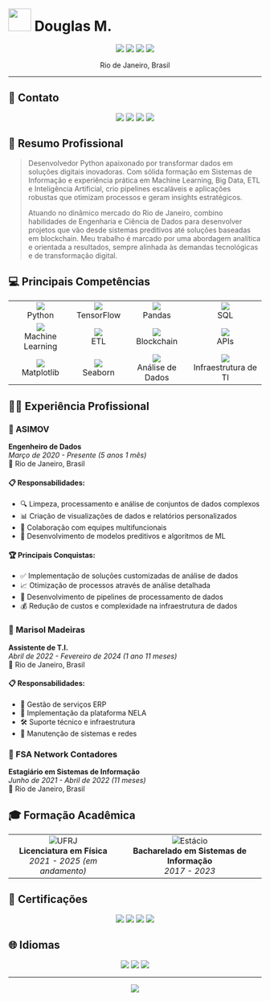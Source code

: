 # <img src="https://raw.githubusercontent.com/TheDudeThatCode/TheDudeThatCode/master/Assets/Developer.gif" width="45px"> Douglas M.

<div align="center">
  <img src="https://img.shields.io/badge/Python-3776AB?style=for-the-badge&logo=python&logoColor=white">
  <img src="https://img.shields.io/badge/Data_Engineering-FF6F00?style=for-the-badge&logo=databricks&logoColor=white">
  <img src="https://img.shields.io/badge/Data_Science-0078D4?style=for-the-badge&logo=azure-devops&logoColor=white">
  <img src="https://img.shields.io/badge/Fullstack-000000?style=for-the-badge&logo=react&logoColor=white">
</div>

<p align="center">Rio de Janeiro, Brasil</p>

---

## 📱 Contato

<div align="center">
  <a href="https://www.linkedin.com/in/dougdotcon"><img src="https://img.shields.io/badge/LinkedIn-0077B5?style=for-the-badge&logo=linkedin&logoColor=white"></a>
  <a href="https://github.com/dougdotcon"><img src="https://img.shields.io/badge/GitHub-100000?style=for-the-badge&logo=github&logoColor=white"></a>
  <a href="mailto:dougdotcon@gmail.com"><img src="https://img.shields.io/badge/Email-D14836?style=for-the-badge&logo=gmail&logoColor=white"></a>
  <a href="tel:+5521982301476"><img src="https://img.shields.io/badge/Telefone-0078D4?style=for-the-badge&logo=whatsapp&logoColor=white"></a>
</div>

## 🚀 Resumo Profissional

> Desenvolvedor Python apaixonado por transformar dados em soluções digitais inovadoras. Com sólida formação em Sistemas de Informação e experiência prática em Machine Learning, Big Data, ETL e Inteligência Artificial, crio pipelines escaláveis e aplicações robustas que otimizam processos e geram insights estratégicos.
>
> Atuando no dinâmico mercado do Rio de Janeiro, combino habilidades de Engenharia e Ciência de Dados para desenvolver projetos que vão desde sistemas preditivos até soluções baseadas em blockchain. Meu trabalho é marcado por uma abordagem analítica e orientada a resultados, sempre alinhada às demandas tecnológicas e de transformação digital.

## 💻 Principais Competências

<div align="center">
  <table>
    <tr>
      <td align="center"><img src="https://img.shields.io/badge/Python-3776AB?style=flat-square&logo=python&logoColor=white"><br>Python</td>
      <td align="center"><img src="https://img.shields.io/badge/TensorFlow-FF6F00?style=flat-square&logo=tensorflow&logoColor=white"><br>TensorFlow</td>
      <td align="center"><img src="https://img.shields.io/badge/Pandas-150458?style=flat-square&logo=pandas&logoColor=white"><br>Pandas</td>
      <td align="center"><img src="https://img.shields.io/badge/SQL-4479A1?style=flat-square&logo=mysql&logoColor=white"><br>SQL</td>
    </tr>
    <tr>
      <td align="center"><img src="https://img.shields.io/badge/Machine_Learning-00599C?style=flat-square&logo=scikit-learn&logoColor=white"><br>Machine Learning</td>
      <td align="center"><img src="https://img.shields.io/badge/ETL-FF4500?style=flat-square&logo=apache-airflow&logoColor=white"><br>ETL</td>
      <td align="center"><img src="https://img.shields.io/badge/Blockchain-121D33?style=flat-square&logo=bitcoin&logoColor=white"><br>Blockchain</td>
      <td align="center"><img src="https://img.shields.io/badge/APIs-0078D7?style=flat-square&logo=fastapi&logoColor=white"><br>APIs</td>
    </tr>
    <tr>
      <td align="center"><img src="https://img.shields.io/badge/Matplotlib-11557c?style=flat-square&logo=python&logoColor=white"><br>Matplotlib</td>
      <td align="center"><img src="https://img.shields.io/badge/Seaborn-3776AB?style=flat-square&logo=python&logoColor=white"><br>Seaborn</td>
      <td align="center"><img src="https://img.shields.io/badge/Análise_de_Dados-4285F4?style=flat-square&logo=google-analytics&logoColor=white"><br>Análise de Dados</td>
      <td align="center"><img src="https://img.shields.io/badge/Infraestrutura_TI-232F3E?style=flat-square&logo=amazon-aws&logoColor=white"><br>Infraestrutura de TI</td>
    </tr>
  </table>
</div>

## 👨‍💼 Experiência Profissional

### 🔹 ASIMOV
**Engenheiro de Dados**  
*Março de 2020 - Presente (5 anos 1 mês)*  
📍 Rio de Janeiro, Brasil

#### 📋 Responsabilidades:
- 🔍 Limpeza, processamento e análise de conjuntos de dados complexos
- 📊 Criação de visualizações de dados e relatórios personalizados
- 👥 Colaboração com equipes multifuncionais
- 🧠 Desenvolvimento de modelos preditivos e algoritmos de ML

#### 🏆 Principais Conquistas:
- ✅ Implementação de soluções customizadas de análise de dados
- 📈 Otimização de processos através de análise detalhada
- 🔄 Desenvolvimento de pipelines de processamento de dados
- 💰 Redução de custos e complexidade na infraestrutura de dados

### 🔹 Marisol Madeiras
**Assistente de T.I.**  
*Abril de 2022 - Fevereiro de 2024 (1 ano 11 meses)*  
📍 Rio de Janeiro, Brasil

#### 📋 Responsabilidades:
- 💼 Gestão de serviços ERP
- 🚀 Implementação da plataforma NELA
- 🛠️ Suporte técnico e infraestrutura
- 🔧 Manutenção de sistemas e redes

### 🔹 FSA Network Contadores
**Estagiário em Sistemas de Informação**  
*Junho de 2021 - Abril de 2022 (11 meses)*  
📍 Rio de Janeiro, Brasil

## 🎓 Formação Acadêmica

<div align="center">
  <table>
    <tr>
      <td align="center">
        <img src="https://img.shields.io/badge/UFRJ-blue?style=for-the-badge" alt="UFRJ"><br>
        <b>Licenciatura em Física</b><br>
        <i>2021 - 2025 (em andamento)</i>
      </td>
      <td align="center">
        <img src="https://img.shields.io/badge/Estácio-red?style=for-the-badge" alt="Estácio"><br>
        <b>Bacharelado em Sistemas de Informação</b><br>
        <i>2017 - 2023</i>
      </td>
    </tr>
  </table>
</div>

## 🏅 Certificações

<div align="center">
  <img src="https://img.shields.io/badge/Tecnologia_na_Educação-4285F4?style=for-the-badge&logo=google-classroom&logoColor=white">
  <img src="https://img.shields.io/badge/Data_Science_Methodology-FF6F00?style=for-the-badge&logo=ibm&logoColor=white">
  <img src="https://img.shields.io/badge/IT_Governance-232F3E?style=for-the-badge&logo=amazon-aws&logoColor=white">
  <img src="https://img.shields.io/badge/Industria_4.0-0078D4?style=for-the-badge&logo=azure-devops&logoColor=white">
</div>

## 🌐 Idiomas

<div align="center">
  <img src="https://img.shields.io/badge/Português-Nativo-4285F4?style=for-the-badge">
  <img src="https://img.shields.io/badge/Inglês-Intermediário-4285F4?style=for-the-badge">
  <img src="https://img.shields.io/badge/Espanhol-Intermediário-4285F4?style=for-the-badge">
</div>

---

<div align="center">
  <img src="https://komarev.com/ghpvc/?username=dougdotcon&color=blue&style=flat-square&label=Visualizações+do+Perfil">
</div> 